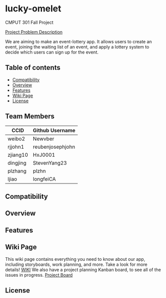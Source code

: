 # lucky-omelet
CMPUT 301 Fall Project

[Project Problem Description](https://ualberta-cmput301.github.io/projects/project_problem_descr.html)

We are aiming to make an event-lottery app. It allows users to create an event, joining the waiting list of an event, and apply a lottery system to decide which users can sign up for the event.

## Table of contents
* [Compatibility](#compatibility)
* [Overview](#overview)
* [Features](#features)
* [Wiki Page](#wiki-page)
* [License](#license)

## Team Members
|**CCID**|**Github Username**|
|--------|-------------------|
|weibo2|Newvber|
|rjjohn1|reubenjosephjohn|
|zjiang10|HxJ0001|
|dingjing|StevenYang23|
|plzhang|plzhn|
|ljiao|longfeiCA|

## Compatibility

## Overview

## Features

## Wiki Page
This wiki page contains everything you need to know about our app, including storyboards, work planning, and more. Take a look for more details! [WIKI](https://github.com/CMPUT301F24T63/lucky-omelet/wiki)
We also have a project planning Kanban board, to see all of the issues in progress. [Project Board](https://github.com/orgs/CMPUT301F24T63/projects/1)

## License
